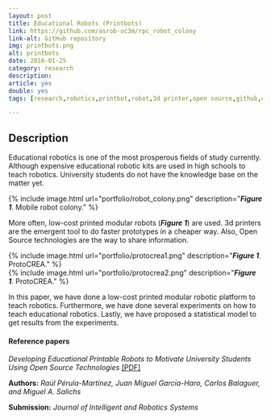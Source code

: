 ```yaml
---
layout: post
title: Educational Robots (Printbots)
link: https://github.com/asrob-uc3m/rpc_robot_colony
link-alt: GitHub repository
img: printbots.png
alt: printbots
date: 2016-01-25
category: research
description: 
article: yes
double: yes
tags: [research,robotics,printbot,robot,3d printer,open source,github,crea,robotica,educativa]

---
```


## Description

Educational robotics is one of the most prosperous fields of study currently. Although expensive educational robotic kits are used in high schools to teach robotics. University students do not have the knowledge base on the matter yet.

{% include image.html url="portfolio/robot_colony.png" description="<b><i>Figure 1</i></b>. Mobile robot colony." %}

More often, low-cost printed modular robots (<b><i>Figure 1</i></b>) are used. 3d printers are the emergent tool to do faster prototypes in a cheaper way. Also, Open Source technologies are the way to share information. 

<div class="row">
  <div class="col-sm-6">
    {% include image.html url="portfolio/protocrea1.png" description="<b><i>Figure 1</i></b>. ProtoCREA." %}
  </div>
  <div class="col-sm-6">
    {% include image.html url="portfolio/protocrea2.png" description="<b><i>Figure 1</i></b>. ProtoCREA." %}
  </div>
</div>

In this paper, we have done a low-cost printed modular robotic platform to teach robotics. Furthermore, we have done several experiments on how to teach educational robotics. Lastly, we have proposed a statistical model to get results from the experiments.

#### Reference papers

_Developing Educational Printable Robots to Motivate University Students Using Open Source Technologies_ <a class="no-print" href="/papers/Perula-Martinez2015a.pdf" target="_blank"> [PDF]</a>

**Authors:** _Raúl Pérula-Martínez, Juan Miguel García-Haro, Carlos Balaguer, and Miguel A. Salichs_

**Submission:** _Journal of Intelligent and Robotics Systems_
